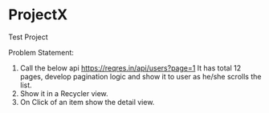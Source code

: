 # ProjectX
Test Project

Problem Statement:
1. Call the below api 
https://reqres.in/api/users?page=1
It has total 12 pages, develop pagination logic and show it to user as he/she scrolls the list.
2. Show it in a Recycler view.
3. On Click of an item show the detail view.

